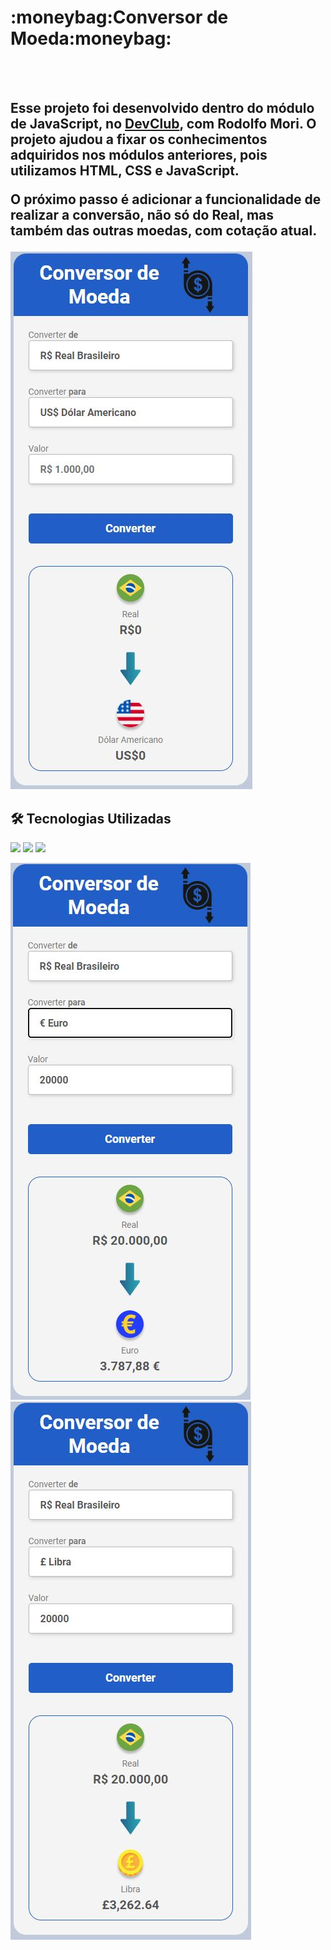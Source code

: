 <h1>:moneybag:Conversor de Moeda:moneybag:</h1>
<br>
<br>
<h2>Esse projeto foi desenvolvido dentro do módulo de JavaScript, no <a href="https://rodolfomori.com.br/devclub"> DevClub</a>, com Rodolfo Mori. 
O projeto ajudou a fixar os conhecimentos adquiridos nos módulos anteriores, pois utilizamos HTML, CSS e JavaScript.
  
O próximo passo é adicionar a funcionalidade de realizar a conversão, não só do Real, mas também das outras moedas, com cotação atual. </h2>

<img src="https://github.com/luizcotrim/projeto-conversor-de-moeda/blob/master/assets/convesordemoeda.JPG?raw=true"/>

<h2>🛠️ Tecnologias Utilizadas</h2>
<img src="https://img.shields.io/badge/HTML-239120?style=for-the-badge&logo=html5&logoColor=white"/>

<img src="https://img.shields.io/badge/CSS-239120?&style=for-the-badge&logo=css3&logoColor=white"/>

<img src="https://img.shields.io/badge/JavaScript-F7DF1E?style=for-the-badge&logo=javascript&logoColor=black"/>

<img src="https://github.com/luizcotrim/projeto-conversor-de-moeda/blob/master/assets/conversoreuro.JPG?raw=true"/>   <img src="https://github.com/luizcotrim/projeto-conversor-de-moeda/blob/master/assets/conversorlibra.JPG?raw=true"/>
